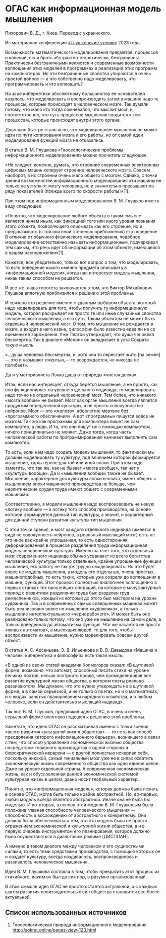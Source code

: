 # ОГАС как информационная модель мышления

Пихорович В. Д., г. Киев. Перевод с украинского.

Из материалов конференции [«Глушковские чтения»](../index.md) 2023 года.

Возможности математического моделирования предметов, процессов и явлений, если брать абстрактно теоретически, безграничны. Практически безграничными являются и современные возможности воплощения этих моделей в программах и реализации этих программ на компьютерах. Но эти безграничные свойства упираются в очень простой вопрос — а что собственно надо моделировать, что программировать и что воплощать?

На заре кибернетики абсолютному большинству ее основателей казалось, что моделировать и воспроизводить затем в машине надо те процессы, которые происходят в человеческом мозге. Так думали потому, что мало кто тогда сомневался, что мыслит мозг, и, соответственно, что суть процессов мышления сводится к тем процессам, которые происходят внутри этого органа.

Довольно быстро стало ясно, что моделирование мышления не может идти по пути копирования мозга и его работы, но от самой идеи моделирования функций мозга не отказались.

В статье В. М. Глушкова «Гносеологические проблемы информационного моделирования» можно прочитать следующее:

«Не следует, конечно, думать, что строение современных электронных цифровых машин копирует строение человеческого мозга. Совсем наоборот, в их строении очень мало общего с мозгом. Однако, с точки зрения возможностей информационного моделирования эти машины не только не уступают мозгу человека, но и значительно превышают по ряду показателей (прежде всего по скорости работы)»\[1\].

При этом под информационным моделированием В. М. Глушков имел в виду следующее:

«Понятно, что моделирование любого объекта в таком смысле является ничем иным, как фиксацией того или иного уровня познания этого объекта, позволяющего описывать как его строение, но и предсказывать (с той или иной степенью приближения) его поведение. В отличие от обычного физического моделирования, подобное моделирование естественно называть информационным, подчеркивая тем самым, что речь идет об информации об этом объекте, имеющейся в нашем распоряжении»\[1\].

Кажется, все убедительно, только вот вопрос о том, что моделировать, то есть поведение какого именно предмета описывать в «информационной модели», когда нас интересует модель мышления, никак таким способом не решается.

И все же, наша гипотеза заключается в том, что Виктор Михайлович Глушков вплотную приблизился к решению этой проблемы.

И связано это решение именно с удачным выбором объекта, который надо моделировать для того, чтобы получить ту информационную модель, которая раскрывает не просто те или иные случайные свойства человеческого мышления, а его суть. Таким объектом не может быть отдельный человеческий мозг. О том, что мышление не рождается в мозге, а входит в него извне, философии было известно едва ли не со времени ее зарождения. Уже Платон утверждает, что душа человека бессмертна. Так в диалоге «Менон» он вкладывает в уста Сократа такую мысль:

«...душа человека бессмертна, и, хотя она то перестает жить \[на земле\] — это и называют смертью,— то возрождается, но никогда не погибает».

Да и у материалиста Локка душа от природы «чистая доска».

Итак, если нас интересует, откуда берется мышление, а не просто, как оно функционирует на уровне отдельного индивида, то моделировать надо точно не отдельный человеческий мозг. Тем более, что никакого «мозга вообще» не бывает. Мозг как орган мышления всегда является продуктом определенной культуры, а не просто совокупностью нейронов. Мозг — это «железо», абсолютно мертвое без «программного обеспечения». А вот «программы» пишутся вовсе не мозгом. Так же как программы для компьютера пишет не сам компьютер, а люди. И то, что они пишут их с помощью компьютера, ничего принципиально не меняет. Даже тогда, когда часть человеческой работы по программированию начинает выполнять сам компьютер.

То есть, если нам надо создать модель мышления, то фактически мы должны моделировать ту культуру, под влиянием которой формируется мышление, характерное для той или иной эпохи. При этом надо заметить, что так же, как не бывает «мозга вообще», так нет у «культуры вообще». Да и «мышления вообще» также не бывает. Мышление, характерное для культуры эпохи неолита, имеет общего с мышлением эпохи машинного производства не больше, чем неолитические орудия труда имеют общего с современными машинами.

Соответственно, в модели мышления надо воспроизводить не некую «логику вообще» — а логику того способа производства, на основе которой формируется данный тип культуры, а значит, и характерный для данной ступени развития культуры тип мышления.

С этой точки зрения, и мозг каждого отдельного индивида (имеется в виду не совокупность нейронов, а реальный мыслящий мозг) есть не что иное как крайне упрощенная, то есть односторонняя, деформированная в процессе разделения труда информационная модель человеческой культуры. Именно за счет того, что отдельный мозг современного индивида обычно усваивает из всего богатства человеческой культуры только отдельные, крайне упрощенные функции мышления, его работу не так уж трудно смоделировать. Но это будет вовсе не модель мышления, а модель его отдельных, очень простых, машиноподобных, то есть таких, которые уже созрели до воплощения в машине, функций. Этот процесс полностью аналогичен воплощению в первых станках тех простейших операций, на которые в мануфактурный период с развитием разделения труда был разделен труд ремесленников, каждый из который до этого был мастером на уровне художника. Так и в современных самых совершенных машинах может быть реализовано вовсе не мышление «художника», а только мышление интеллектуального «чернорабочего». И может быть оно реализовано только потому, что оно уже не мышление на самом деле, а только доведенная до автоматизма функция. Что же касается не просто «живых автоматов», а мыслящих людей, то для того, чтобы воспроизвести их мышление, нужно моделировать совсем другой объект.

В статье А. С. Арсеньева, Э. В. Ильенкова и В. В. Давыдова «Машина и человек, кибернетика и философия» есть такая мысль:

«В одной из своих статей академик Колмогоров сказал: «В шутливой форме: возможно, что автомат, способный писать стихи на уровне великих поэтов, нельзя построить проще, чем промоделировав все развитие культурной жизни общества, в котором поэты реально развиваются». Мы думаем, что это нужно утверждать не в шутливой форме, а в самой серьезной, и не только о поэтах, но и о математиках, и о людях, занятых планированием народного хозяйства, и о любом человеке, если он действительно мыслящий индивид».

Так вот, В. М. Глушков, предложив идею ОГАС, в очень и очень серьезной форме вплотную подошел к решению этой проблемы.

Заметьте, что идею ОГАС он рассматривал именно с точки зрения «всего развития культурной жизни общества» — то есть как способ преодоления «второго информационного барьера», возникшего в связи с тем, что способ управления экономической жизнью общества посредством товарного производства с одной стороны и бюрократической иерархии — с другой полностью исчерпал себя, поскольку никакой, самый гениальный мозг уже не в силах охватить экономическую жизнь современного общества как одно единое целое. Даже на уровне отдельной страны. А современная экономическая жизнь, как и обусловленная данной экономической системой культурная жизнь в целом, давно носит глобальный характер.

Понятно, что «информационная модель», которая должна была лежать в основе ОГАС, могла быть только крайне абстрактной. Но, во-первых, любая модель всегда является абстрактной. Иначе она не была бы моделью. И во-вторых, в основу этой модели В. М. Глушковым была положена главная способность человеческого мышления — способность к восхождению от абстрактного к конкретному. Она должна была обеспечиваться тем, что эта модель была не просто отражением экономической и культурной жизни общества, а и в первую очередь инструментом его планирования, которое должно было осуществляться в диалоговом режиме (ДИСПЛАН).

А именно в таком диалоге между человеком и его сущностными силами, то есть теми средствами производства, с помощью которых он и создает культуру, всегда создавалось, воспроизводилось и развивалось человеческое мышление.

Идея В. М. Глушкова состояла в том, чтобы превратить этот процесс из стихийного, каким он был до сих пор, в разумно организованный.

В этом смысле идея ОГАС не просто остается актуальной, а с каждым шагом развития производительных сил общества становится все более актуальной.

## Список использованных источников

1. Гносеологическая природа информационного моделирования. http://sokrat.online/pages-view-123.html
